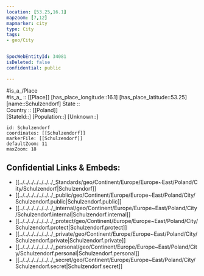 ```yaml
---
location: [53.25,16.1] 
mapzoom: [7,12] 
mapmarker: city 
type: City
tags:
- geo/City


SpocWebEntityId: 34081
isDeleted: false
confidential: public

---
```

#is_a_/Place  
#is_a_ :: [[Place]] 
[has_place_longitude::16.1] 
[has_place_latitude::53.25] 
[name::Schulzendorf] 
State ::  
Country :: [[Poland]]  
[StateId::] 
[Population::] 
[Unknown::] 


```leaflet
id: Schulzendorf
coordinates: [[Schulzendorf]] 
markerFile: [[Schulzendorf]] 
defaultZoom: 11 
maxZoom: 18
```


## Confidential Links & Embeds: 
- [[../../../../../../../_Standards/geo/Continent/Europe/Europe~East/Poland/City/Schulzendorf|Schulzendorf]] 
- [[../../../../../../../_public/geo/Continent/Europe/Europe~East/Poland/City/Schulzendorf.public|Schulzendorf.public]] 
- [[../../../../../../../_internal/geo/Continent/Europe/Europe~East/Poland/City/Schulzendorf.internal|Schulzendorf.internal]] 
- [[../../../../../../../_protect/geo/Continent/Europe/Europe~East/Poland/City/Schulzendorf.protect|Schulzendorf.protect]] 
- [[../../../../../../../_private/geo/Continent/Europe/Europe~East/Poland/City/Schulzendorf.private|Schulzendorf.private]] 
- [[../../../../../../../_personal/geo/Continent/Europe/Europe~East/Poland/City/Schulzendorf.personal|Schulzendorf.personal]] 
- [[../../../../../../../_secret/geo/Continent/Europe/Europe~East/Poland/City/Schulzendorf.secret|Schulzendorf.secret]] 
